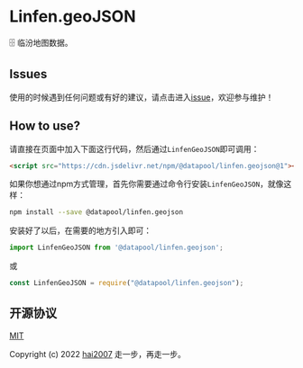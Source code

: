 # Linfen.geoJSON
🗄️ 临汾地图数据。

## Issues
使用的时候遇到任何问题或有好的建议，请点击进入[issue](https://github.com/hai2007/datapool/issues)，欢迎参与维护！

## How to use?

请直接在页面中加入下面这行代码，然后通过```LinfenGeoJSON```即可调用：

```html
<script src="https://cdn.jsdelivr.net/npm/@datapool/linfen.geojson@1"></script>
```

如果你想通过npm方式管理，首先你需要通过命令行安装``````LinfenGeoJSON``````，就像这样：

```bash
npm install --save @datapool/linfen.geojson
```

安装好了以后，在需要的地方引入即可：

```js
import LinfenGeoJSON from '@datapool/linfen.geojson';
```

或

```js
const LinfenGeoJSON = require("@datapool/linfen.geojson");
```

开源协议
---------------------------------------
[MIT](https://github.com/hai2007/datapool/blob/master/LICENSE)

Copyright (c) 2022 [hai2007](https://hai2007.gitee.io/sweethome/) 走一步，再走一步。
